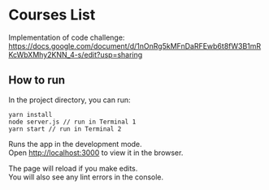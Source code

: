 # Courses List

Implementation of code challenge:
https://docs.google.com/document/d/1nOnRg5kMFnDaRFEwb6t8fW3B1mRKcWbXMhy2KNN_4-s/edit?usp=sharing

## How to run

In the project directory, you can run:

```
yarn install
node server.js // run in Terminal 1
yarn start // run in Terminal 2
```

Runs the app in the development mode.\
Open [http://localhost:3000](http://localhost:3000) to view it in the browser.

The page will reload if you make edits.\
You will also see any lint errors in the console.

